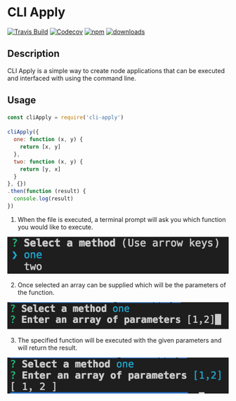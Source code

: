 # CLI Apply

[![Travis Build](https://img.shields.io/travis/rphansen91/cli-apply.svg?style=flat-square)](https://travis-ci.org/rphansen91/cli-apply)
[![Codecov](https://img.shields.io/codecov/c/github/rphansen91/cli-apply.svg?style=flat-square)](https://codecov.io/gh/rphansen91/cli-apply)
[![npm](https://img.shields.io/npm/v/cli-apply.svg?style=flat-square)](https://www.npmjs.com/package/cli-apply)
[![downloads](https://img.shields.io/npm/dw/cli-apply.svg?style=flat-square)](https://www.npmjs.com/package/cli-apply)

## Description

CLI Apply is a simple way to create node applications that can be executed and interfaced with using the command line.

## Usage

```js
const cliApply = require('cli-apply')

cliApply({
  one: function (x, y) {
    return [x, y]
  },
  two: function (x, y) {
    return [y, x]
  }
}, {})
.then(function (result) {
  console.log(result)
})
```

1. When the file is executed, a terminal prompt will ask you which function you would like to execute.

  ![images/usage1.png](images/usage1.png)

2. Once selected an array can be supplied which will be the parameters of the function.

  ![images/usage2.png](images/usage2.png)

3. The specified function will be executed with the given parameters and will return the result.

  ![images/usage3.png](images/usage3.png)
